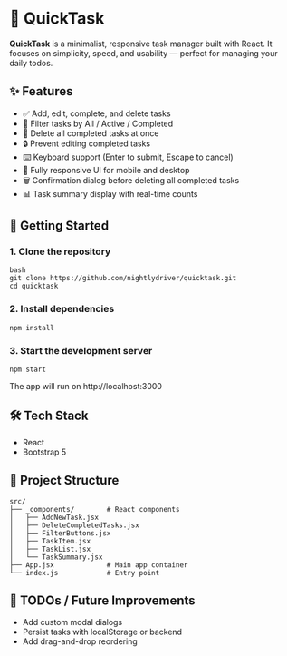# 📝 QuickTask

**QuickTask** is a minimalist, responsive task manager built with React. It focuses on simplicity, speed, and usability — perfect for managing your daily todos.

## ✨ Features

- ✅ Add, edit, complete, and delete tasks
- 🔁 Filter tasks by All / Active / Completed
- 🧹 Delete all completed tasks at once
- 🔒 Prevent editing completed tasks
- ⌨️ Keyboard support (Enter to submit, Escape to cancel)
- 📱 Fully responsive UI for mobile and desktop
- 🗑️ Confirmation dialog before deleting all completed tasks
- 📊 Task summary display with real-time counts

## 🚀 Getting Started

### 1. Clone the repository

```
bash
git clone https://github.com/nightlydriver/quicktask.git
cd quicktask
```

### 2. Install dependencies

```
npm install
```

### 3. Start the development server

```
npm start
```
The app will run on http://localhost:3000

## 🛠 Tech Stack
- React
- Bootstrap 5

## 📂 Project Structure
```
src/
├── _components/        # React components
│   ├── AddNewTask.jsx
│   ├── DeleteCompletedTasks.jsx
│   ├── FilterButtons.jsx
│   ├── TaskItem.jsx
│   ├── TaskList.jsx
│   └── TaskSummary.jsx
├── App.jsx             # Main app container
└── index.js            # Entry point
```

## 🧪 TODOs / Future Improvements
- Add custom modal dialogs
- Persist tasks with localStorage or backend
- Add drag-and-drop reordering
